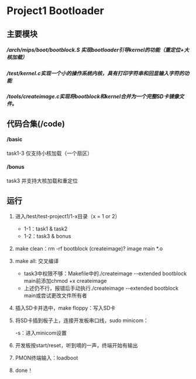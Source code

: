 # Project1 Bootloader

## 主要模块

##### /arch/mips/boot/bootblock.S 实现bootloader引导kernel的功能（重定位+大核加载）

##### /test/kernel.c实现一个小的操作系统内核，具有打印字符串和回显输入字符的功能

##### /tools/createimage.c实现将bootblock和kernel合并为一个完整SD卡镜像文件。

## 代码合集(/code)

####  /basic

task1-3 仅支持小核加载（一个扇区）

#### /bonus

task3 并支持大核加载和重定位

## 运行

1. 进入/test/test-project1/1-x目录（x = 1 or 2）

   - 1-1：task1 & task2
   - 1-2：task3 & bonus

2. make clean：rm -rf bootblock (createimage)? image main *.o

3. make all: 交叉编译

   - task3中权限不够：Makefile中的./createimage --extended bootblock main前添加chmod +x createimage
   - 上述仍不行，报错后手动执行./createimage --extended bootblock main或尝试更改文件所有者

4. 插入SD卡并选中，make floppy：写入SD卡

5. 将SD卡插到板子上，连接开发板串口线，sudo minicom：

   -s：进入minicom设置

6. 开发板按start/reset，听到嘀的一声，终端开始有输出

7. PMON终端输入：loadboot

8. done！

